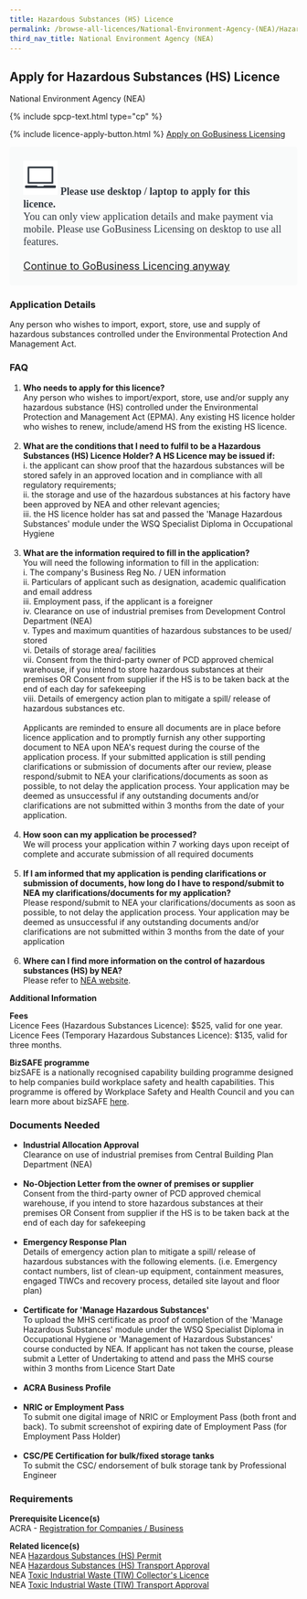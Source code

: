 ```yaml
---
title: Hazardous Substances (HS) Licence
permalink: /browse-all-licences/National-Environment-Agency-(NEA)/Hazardous-Substances-(HS)-Licence
third_nav_title: National Environment Agency (NEA)
---
```


## Apply for Hazardous Substances (HS) Licence

National Environment Agency (NEA)

{% include spcp-text.html type="cp" %}

{% include licence-apply-button.html %}
<a class="btn" id = "desktopNotice" href="https://licence1.business.gov.sg/feportal/web/frontier/eAdvisor?redirection=true&selectedLicenceIds=172" target="_blank" rel="noopener">Apply on GoBusiness Licensing</a>
<div id = "mobileNotice" style="background: #F9FAFA; border-radius: 5px; width: auto; height: auto; padding: 24px 24px; font-size: 18px; color: #313840;">
<img src="/images/laptop.svg" alt="" style="height: 60px; width: 60px; margin-left: 0px;">
<span style="font-weight: bold; font-family: hknova-bold; font-size: 18px; ">Please use desktop / laptop to apply for this licence.</span><br>
<span style="font-family: hknova-regular;">You can only view application details and make payment via mobile. Please use GoBusiness Licensing on desktop to use all features.</span><br><br>
<a id="mobileNotice" href="https://licence1.business.gov.sg/feportal/web/frontier/eAdvisor?redirection=true&selectedLicenceIds=172" target="_blank" rel="noopener">Continue to GoBusiness Licencing anyway</a>
</div>

<H3>Application Details</H3>

<p>Any person who wishes to import, export, store, use and supply of hazardous substances controlled under the Environmental Protection And Management Act.</p>
<h3>FAQ</h3>
<ol>
<li><strong>Who needs to apply for this licence?</strong><br />Any person who wishes to import/export, store, use and/or supply any hazardous substance (HS) controlled under the Environmental Protection and Management Act (EPMA). Any existing HS licence holder who wishes to renew, include/amend HS from the existing HS licence.<br /><br /></li>
<li><strong>What are the conditions that I need to fulfil to be a Hazardous Substances (HS) Licence Holder? A HS Licence may be issued if:</strong><br />i. the applicant can show proof that the hazardous substances will be stored safely in an approved location and in compliance with all regulatory requirements;<br />ii. the storage and use of the hazardous substances at his factory have been approved by NEA and other relevant agencies;<br />iii. the HS licence holder has sat and passed the 'Manage Hazardous Substances' module under the WSQ Specialist Diploma in Occupational Hygiene<br /><br /></li>
<li><strong>What are the information required to fill in the application?</strong><br />You will need the following information to fill in the application:<br />i. The company's Business Reg No. / UEN information<br />ii. Particulars of applicant such as designation, academic qualification and email address<br />iii. Employment pass, if the applicant is a foreigner<br />iv. Clearance on use of industrial premises from Development Control Department (NEA)<br />v. Types and maximum quantities of hazardous substances to be used/ stored<br />vi. Details of storage area/ facilities<br />vii. Consent from the third-party owner of PCD approved chemical warehouse, if you intend to store hazardous substances at their premises OR Consent from supplier if the HS is to be taken back at the end of each day for safekeeping<br />viii. Details of emergency action plan to mitigate a spill/ release of hazardous substances etc.<br /><br />Applicants are reminded to ensure all documents are in place before licence application and to promptly furnish any other supporting document to NEA upon NEA's request during the course of the application process. If your submitted application is still pending clarifications or submission of documents after our review, please respond/submit to NEA your clarifications/documents as soon as possible, to not delay the application process. Your application may be deemed as unsuccessful if any outstanding documents and/or clarifications are not submitted within 3 months from the date of your application.<br /><br /></li>
<li><strong>How soon can my application be processed?</strong><br />We will process your application within 7 working days upon receipt of complete and accurate submission of all required documents<br /><br /></li>
<li><strong>If I am informed that my application is pending clarifications or submission of documents, how long do I have to respond/submit to NEA my clarifications/documents for my application?</strong><br />Please respond/submit to NEA your clarifications/documents as soon as possible, to not delay the application process. Your application may be deemed as unsuccessful if any outstanding documents and/or clarifications are not submitted within 3 months from the date of your application<br /><br /></li>
<li><strong>Where can I find more information on the control of hazardous substances (HS) by NEA?</strong><br />Please refer to <a href="https://www.nea.gov.sg/our-services/pollution-control/chemical-safety/hazardous-substances/management-of-hazardous-substances" target="_blank" rel="noopener">NEA website</a>.</li>
</ol>

<strong>Additional Information</strong>

<p><strong>Fees</strong><br />Licence Fees (Hazardous Substances Licence): $525, valid for one year.<br />Licence Fees (Temporary Hazardous Substances Licence): $135, valid for three months.</p>
<p><strong>BizSAFE programme<br /></strong>bizSAFE is a nationally recognised capability building programme designed to help companies build workplace safety and health capabilities. This programme is offered by Workplace Safety and Health Council and you can learn more about bizSAFE <a href="https://www.tal.sg/wshc/programmes/bizsafe/about-bizsafe" target="_blank">here</a>.</p>

<H3>Documents Needed</H3>

<ul>
<li><strong>Industrial Allocation Approval</strong><br />Clearance on use of industrial premises from Central Building Plan Department (NEA)<br /><br /></li>
<li><strong>No-Objection Letter from the owner of premises or supplier</strong><br />Consent from the third-party owner of PCD approved chemical warehouse, if you intend to store hazardous substances at their premises OR Consent from supplier if the HS is to be taken back at the end of each day for safekeeping<br /><br /></li>
<li><strong>Emergency Response Plan</strong><br />Details of emergency action plan to mitigate a spill/ release of hazardous substances with the following elements. (i.e. Emergency contact numbers, list of clean-up equipment, containment measures, engaged TIWCs and recovery process, detailed site layout and floor plan)<br /><br /></li>
<li><strong>Certificate for 'Manage Hazardous Substances'</strong><br />To upload the MHS certificate as proof of completion of the 'Manage Hazardous Substances' module under the WSQ Specialist Diploma in Occupational Hygiene or 'Management of Hazardous Substances' course conducted by NEA. If applicant has not taken the course, please submit a Letter of Undertaking to attend and pass the MHS course within 3 months from Licence Start Date<br /><br /></li>
<li><strong>ACRA Business Profile</strong><br /><br /></li>
<li><strong>NRIC or Employment Pass</strong><br />To submit one digital image of NRIC or Employment Pass (both front and back). To submit screenshot of expiring date of Employment Pass (for Employment Pass Holder)<br /><br /></li>
<li><strong>CSC/PE Certification for bulk/fixed storage tanks</strong><br />To submit the CSC/ endorsement of bulk storage tank by Professional Engineer</li>
</ul>

<H3>Requirements</H3>

<p><strong>Prerequisite Licence(s)</strong><br />ACRA - <a href="https://www.acra.gov.sg/Home/" target="_blank" rel="noopener">Registration for Companies / Business</a></p>
<p><strong>Related licence(s)</strong><br />NEA <a href="https://licence1.business.gov.sg/feportal/web/frontier/eAdvisor?redirection=true&selectedLicenceIds=173" target="_blank" rel="noopener">Hazardous Substances (HS) Permit</a><br />NEA <a href="https://licence1.business.gov.sg/feportal/web/frontier/eAdvisor?redirection=true&selectedLicenceIds=174" target="_blank" rel="noopener">Hazardous Substances (HS) Transport Approval</a><br />NEA <a href="https://licence1.business.gov.sg/feportal/web/frontier/eAdvisor?redirection=true&selectedLicenceIds=175" target="_blank" rel="noopener">Toxic Industrial Waste (TIW) Collector's Licence</a><br />NEA <a href="https://licence1.business.gov.sg/feportal/web/frontier/eAdvisor?redirection=true&selectedLicenceIds=176" target="_blank" rel="noopener">Toxic Industrial Waste (TIW) Transport Approval</a></p>

